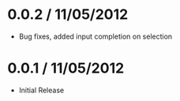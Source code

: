 0.0.2 / 11/05/2012
==================

* Bug fixes, added input completion on selection

0.0.1 / 11/05/2012
==================

* Initial Release
